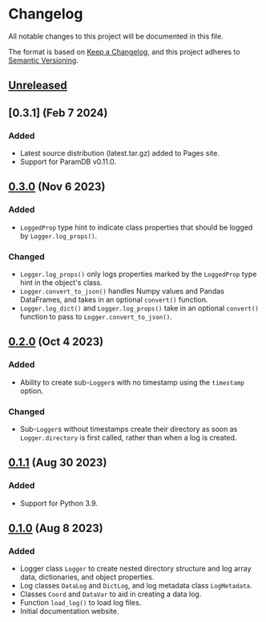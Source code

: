 # Changelog

All notable changes to this project will be documented in this file.

The format is based on [Keep a Changelog](https://keepachangelog.com/en/1.1.0/), and this
project adheres to [Semantic Versioning](https://semver.org/spec/v2.0.0.html).

## [Unreleased]

## [0.3.1] (Feb 7 2024)

### Added

- Latest source distribution (latest.tar.gz) added to Pages site.
- Support for ParamDB v0.11.0.

## [0.3.0] (Nov 6 2023)

### Added

- `LoggedProp` type hint to indicate class properties that should be logged by
  `Logger.log_props()`.

### Changed

- `Logger.log_props()` only logs properties marked by the `LoggedProp` type hint in the
  object's class.
- `Logger.convert_to_json()` handles Numpy values and Pandas DataFrames, and takes in an
  optional `convert()` function.
- `Logger.log_dict()` and `Logger.log_props()` take in an optional `convert()` function to
  pass to `Logger.convert_to_json()`.

## [0.2.0] (Oct 4 2023)

### Added

- Ability to create sub-`Logger`s with no timestamp using the `timestamp` option.

### Changed

- Sub-`Logger`s without timestamps create their directory as soon as `Logger.directory` is
  first called, rather than when a log is created.

## [0.1.1] (Aug 30 2023)

### Added

- Support for Python 3.9.

## [0.1.0] (Aug 8 2023)

### Added

- Logger class `Logger` to create nested directory structure and log array data,
  dictionaries, and object properties.
- Log classes `DataLog` and `DictLog`, and log metadata class `LogMetadata`.
- Classes `Coord` and `DataVar` to aid in creating a data log.
- Function `load_log()` to load log files.
- Initial documentation website.

[unreleased]: https://github.com/PainterQubits/datalogger/compare/v0.3.0...main
[0.3.0]: https://github.com/PainterQubits/datalogger/releases/tag/v0.3.0
[0.2.0]: https://github.com/PainterQubits/datalogger/releases/tag/v0.2.0
[0.1.1]: https://github.com/PainterQubits/datalogger/releases/tag/v0.1.1
[0.1.0]: https://github.com/PainterQubits/datalogger/releases/tag/v0.1.0

